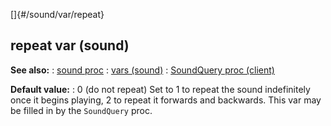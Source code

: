 []{#/sound/var/repeat}
## repeat var (sound)
**See also:**
:   [sound proc](#/proc/sound)
:   [vars (sound)](#/sound/var)
:   [SoundQuery proc (client)](#/client/proc/SoundQuery)
<!-- -->
**Default value:**
:   0 (do not repeat)
Set to 1 to repeat the sound indefinitely once it begins playing, 2 to
repeat it forwards and backwards.
This var may be filled in by the `SoundQuery` proc.